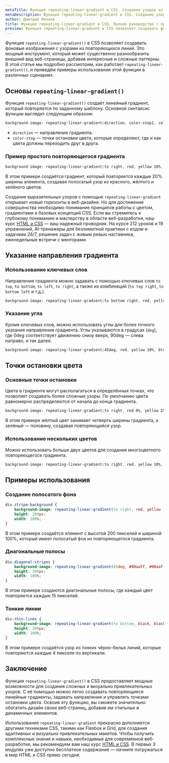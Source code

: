 ```yaml
---
metaTitle: Функция repeating-linear-gradient в CSS. Создание узоров из повторяющихся линий
metaDescription: Функция repeating-linear-gradient в CSS. Создание узоров из повторяющихся линий
author: Дмитрий Нечаев
title: Функция repeating-linear-gradient в CSS. Полное руководство с примерами
preview: Функция repeating-linear-gradient в CSS позволяет создавать фоновые изображения с узорами из повторяющихся линий.
---
```


Функция `repeating-linear-gradient()` в CSS позволяет создавать фоновые изображения с узорами из повторяющихся линий. Это мощный инструмент, который может существенно разнообразить внешний вид веб-страницы, добавив интересные и сложные паттерны. В этой статье мы подробно рассмотрим, как работает `repeating-linear-gradient()`, и приведём примеры использования этой функции в различных сценариях.

## Основы `repeating-linear-gradient()`

Функция `repeating-linear-gradient()` создаёт линейный градиент, который повторяется по заданному шаблону. Основной синтаксис функции выглядит следующим образом:

```css
background-image: repeating-linear-gradient(direction, color-stop1, color-stop2, ...);

```

- `direction` — направление градиента.
- `color-stop` — точки остановки цвета, которые определяют, где и как цвета должны переходить друг в друга.

### Пример простого повторяющегося градиента

```css
background-image: repeating-linear-gradient(to right, red, yellow 10%, green 20%);

```

В этом примере создаётся градиент, который повторяется каждые 20% ширины элемента, создавая полосатый узор из красного, жёлтого и зелёного цветов.

Создание выразительных узоров с помощью `repeating-linear-gradient` открывает новые горизонты в веб-дизайне. Но для достижения совершенства необходимо понимание принципов работы с цветом, градиентами и базовых концепций CSS. Если вы стремитесь к глубокому пониманию и мастерству в области веб-разработки, наш курс [HTML и CSS](https://purpleschool.ru/course/html-css?utm_source=knowledgebase&utm_medium=text&utm_campaign=funktsiia-repeating-linear-gradient-v-css-polnoe-rukovodstvo-s-primerami) — ваш надежный проводник. На курсе 212 уроков и 19 упражнений, AI-тренажеры для безлимитной практики с кодом и задачами 24/7, решение задач с живым ревью наставника, еженедельные встречи с менторами.

## Указание направления градиента

### Использование ключевых слов

Направление градиента можно задавать с помощью ключевых слов `to top`, `to bottom`, `to left`, `to right`, а также их комбинаций (`to top right`, `to bottom left` и т.д.).

```css
background-image: repeating-linear-gradient(to bottom right, red, yellow 20%, green 40%);

```

### Указание угла

Кроме ключевых слов, можно использовать углы для более точного указания направления градиента. Углы указываются в градусах (`deg`), где 0deg соответствует движению снизу вверх, 90deg — слева направо, и так далее.

```css
background-image: repeating-linear-gradient(45deg, red, yellow 10%, blue 20%);

```

## Точки остановки цвета

### Основные точки остановки

Цвета в градиенте могут располагаться в определённых точках, что позволяет создавать более сложные узоры. По умолчанию цвета равномерно распределяются от начала до конца градиента.

```css
background-image: repeating-linear-gradient(to right, red 0%, yellow 25%, green 50%);

```

В этом примере жёлтый цвет занимает четверть ширины градиента, а зелёный — половину, создавая повторяющийся узор.

### Использование нескольких цветов

Можно использовать больше двух цветов для создания многоцветного повторяющегося градиента.

```css
background-image: repeating-linear-gradient(to right, red, yellow 10%, green 20%, blue 30%);

```

## Примеры использования

### Создание полосатого фона

```css
div.stripe-background {
    background-image: repeating-linear-gradient(to right, red, yellow 10%, green 20%);
    height: 200px;
    width: 100%;
}

```

В этом примере создаётся элемент с высотой 200 пикселей и шириной 100%, который имеет полосатый фон из повторяющегося градиента.

### Диагональные полосы

```css
div.diagonal-stripes {
    background-image: repeating-linear-gradient(45deg, #00aaff, #00aaff 15px, #ffaa00 15px, #ffaa00 30px);
    height: 200px;
    width: 100%;
}

```

В этом примере создаются диагональные полосы, где каждый цвет повторяется каждые 15 пикселей.

### Тонкие линии

```css
div.thin-lines {
    background-image: repeating-linear-gradient(to bottom, black, black 2px, white 2px, white 4px);
    height: 200px;
    width: 100%;
}

```

В этом примере создаётся узор из тонких чёрно-белых линий, которые повторяются каждые 4 пикселя по вертикали.

## Заключение

Функция `repeating-linear-gradient()` в CSS предоставляет мощные возможности для создания сложных и визуально привлекательных узоров. С её помощью можно легко создавать повторяющиеся линейные градиенты, задавать направление и управлять точками остановки цвета. Освоив эту функцию, вы сможете значительно обогатить дизайн своих веб-страниц, добавив им стильных и динамичных элементов.

Использование `repeating-linear-gradient` прекрасно дополняется другими техниками CSS, такими как Flexbox и Grid, для создания адаптивных и визуально привлекательных макетов. Чтобы получить комплексные знания и навыки, необходимые для современной веб-разработки, мы рекомендуем вам наш курс [HTML и CSS](https://purpleschool.ru/course/html-css?utm_source=knowledgebase&utm_medium=text&utm_campaign=funktsiia-repeating-linear-gradient-v-css-polnoe-rukovodstvo-s-primerami). В первых 3 модулях уже доступно бесплатное содержание — начните погружаться в мир HTML и CSS прямо сегодня.
